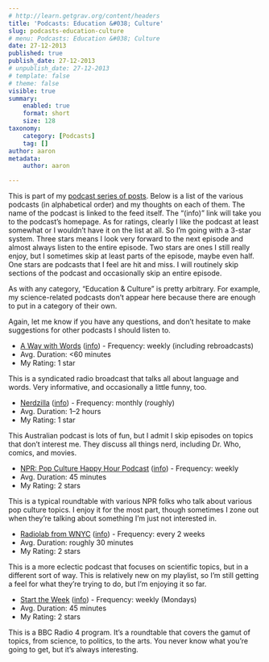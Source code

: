 ```yaml
---
# http://learn.getgrav.org/content/headers
title: 'Podcasts: Education &#038; Culture'
slug: podcasts-education-culture
# menu: Podcasts: Education &#038; Culture
date: 27-12-2013
published: true
publish_date: 27-12-2013
# unpublish_date: 27-12-2013
# template: false
# theme: false
visible: true
summary:
    enabled: true
    format: short
    size: 128
taxonomy:
    category: [Podcasts]
    tag: []
author: aaron
metadata:
    author: aaron

---
```


This is part of my [podcast series of posts](../podcasts-what-im-listening-to "Podcasts: What I’m Listening To"). Below is a list of the various podcasts (in alphabetical order) and my thoughts on each of them. The name of the podcast is linked to the feed itself. The “(info)” link will take you to the podcast’s homepage. As for ratings, clearly I like the podcast at least somewhat or I wouldn’t have it on the list at all. So I’m going with a 3-star system. Three stars means I look very forward to the next episode and almost always listen to the entire episode. Two stars are ones I still really enjoy, but I sometimes skip at least parts of the episode, maybe even half. One stars are podcasts that I feel are hit and miss. I will routinely skip sections of the podcast and occasionally skip an entire episode.

As with any category, “Education & Culture” is pretty arbitrary. For example, my science-related podcasts don’t appear here because there are enough to put in a category of their own.

Again, let me know if you have any questions, and don’t hesitate to make suggestions for other podcasts I should listen to.

- [A Way with Words](http://feeds.waywordradio.org/awwwpodcast) ([info](http://www.waywordradio.org/)) - Frequency: weekly (including rebroadcasts)
- Avg. Duration: <60 minutes
- My Rating: 1 star

This is a syndicated radio broadcast that talks all about language and words. Very informative, and occasionally a little funny, too.

- [Nerdzilla](http://www.abc.net.au/local/podcasts/nerdzilla.xml) ([info](http://www.abc.net.au/hobart/nerdzilla/)) - Frequency: monthly (roughly)
- Avg. Duration: 1–2 hours
- My Rating: 1 star

This Australian podcast is lots of fun, but I admit I skip episodes on topics that don’t interest me. They discuss all things nerd, including Dr. Who, comics, and movies.

- [NPR: Pop Culture Happy Hour Podcast](http://www.npr.org/rss/podcast.php?id=510282) ([info](http://www.npr.org/templates/story/story.php?storyId=129472378)) - Frequency: weekly
- Avg. Duration: 45 minutes
- My Rating: 2 stars

This is a typical roundtable with various NPR folks who talk about various pop culture topics. I enjoy it for the most part, though sometimes I zone out when they’re talking about something I’m just not interested in.

- [Radiolab from WNYC](http://feeds.wnyc.org/radiolab) ([info](http://www.radiolab.org/)) - Frequency: every 2 weeks
- Avg. Duration: roughly 30 minutes
- My Rating: 2 stars

This is a more eclectic podcast that focuses on scientific topics, but in a different sort of way. This is relatively new on my playlist, so I’m still getting a feel for what they’re trying to do, but I’m enjoying it so far.

- [Start the Week](http://downloads.bbc.co.uk/podcasts/radio4/stw/rss.xml) ([info](http://www.bbc.co.uk/programmes/b006r9xr)) - Frequency: weekly (Mondays)
- Avg. Duration: 45 minutes
- My Rating: 2 stars

This is a BBC Radio 4 program. It’s a roundtable that covers the gamut of topics, from science, to politics, to the arts. You never know what you’re going to get, but it’s always interesting.

